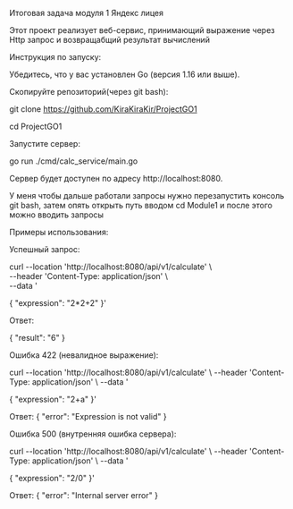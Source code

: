 Итоговая задача модуля 1 Яндекс лицея

Этот проект реализует веб-сервис, принимающий выражение через Http запрос и возвращабщий результат вычислений

Инструкция по запуску:

Убедитесь, что у вас установлен Go (версия 1.16 или выше).

Скопируйте репозиторий(через git bash):

git clone https://github.com/KiraKiraKir/ProjectGO1

cd ProjectGO1

Запустите сервер:

go run ./cmd/calc_service/main.go

Сервер будет доступен по адресу http://localhost:8080.

У меня чтобы дальше работали запросы нужно перезапустить консоль git bash, затем опять открыть путь вводом cd Module1 и после этого можно вводить запросы

Примеры использования:

Успешный запрос:

curl --location 'http://localhost:8080/api/v1/calculate' \\         
--header 'Content-Type: application/json' \\         
--data '

{
  "expression": "2*2+2"
}'

Ответ:

{ "result": "6" }

Ошибка 422 (невалидное выражение):

curl --location 'http://localhost:8080/api/v1/calculate' \\
--header 'Content-Type: application/json' \\
--data '

{
   "expression": "2+a" 
}'

Ответ: { "error": "Expression is not valid" }

Ошибка 500 (внутренняя ошибка сервера):

curl --location 'http://localhost:8080/api/v1/calculate' \\
--header 'Content-Type: application/json' \\
--data '

{
   "expression": "2/0" 
}'

Ответ: { "error": "Internal server error" }